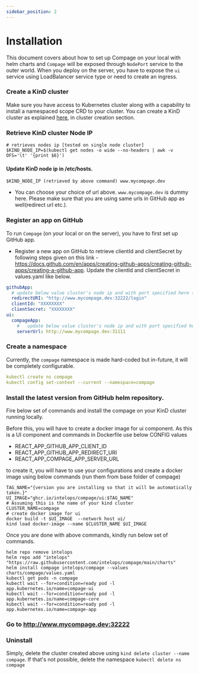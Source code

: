 ```yaml
---
sidebar_position: 2
---
```


# Installation

This document covers about how to set up Compage on your local with helm charts and `Compage` will be exposed
through `NodePort` service to the outer world. When you deploy
on
the server, you have to expose the `ui` service using LoadBalancer service type or need to create an ingress.

### Create a KinD cluster

Make sure you have access to Kubernetes cluster along with a capability to install a namespaced scope CRD to your
cluster.
You can create a KinD cluster as explained [here](https://github.com/intelops/compage/blob/main/CONTRIBUTING.md), in
cluster creation section.

### Retrieve KinD cluster Node IP

```shell
# retrieves nodes ip [tested on single node cluster]
$KIND_NODE_IP=$(kubectl get nodes -o wide --no-headers | awk -v OFS='\t' '{print $6}')
```

#### Update KinD node ip in /etc/hosts.

```shell
$KIND_NODE_IP (retrieved by above command) www.mycompage.dev
```

- You can choose your choice of url above. `www.mycompage.dev` is dummy here. Please make sure that you are using same
  urls in GitHub app as well(redirect url etc.).

### Register an app on GitHub

To run `Compage` (on your local or on the server), you have to first set up GitHub app.

- Register a new app on GitHub to retrieve clientId and clientSecret by following steps given on this
  link - https://docs.github.com/en/apps/creating-github-apps/creating-github-apps/creating-a-github-app.
  Update the clientId and clientSecret in values.yaml like below.

```yaml
githubApp:
  # update below value cluster's node ip and with port specified here (.Values.ui.service.nodePort)
  redirectURI: "http://www.mycompage.dev:32222/login"
  clientId: "XXXXXXXX"
  clientSecret: "XXXXXXXX"
ui:
  compageApp:
    #   update below value cluster's node ip and with port specified here (.Values.app.service.nodePort)
    serverUrl: http://www.mycompage.dev:31111
```

### Create a namespace

Currently, the `compage` namespace is made hard-coded but in-future, it will be completely configurable.

```yaml
kubectl create ns compage
kubectl config set-context --current --namespace=compage
```

### Install the latest version from GitHub helm repository.

Fire below set of commands and install the compage on your KinD cluster running locally.

Before this, you will have to create a docker image for ui component. As this is a UI component and commands in
Dockerfile use below CONFIG values

- REACT_APP_GITHUB_APP_CLIENT_ID
- REACT_APP_GITHUB_APP_REDIRECT_URI
- REACT_APP_COMPAGE_APP_SERVER_URL

to create it, you will have to use your configurations and create a docker image using below commands (run them from base folder of compage)

```shell
TAG_NAME="{version you are installing so that it will be automatically taken.}"
UI_IMAGE="ghcr.io/intelops/compage/ui:$TAG_NAME"
# Assuming this is the name of your kind cluster
CLUSTER_NAME=compage
# create docker image for ui
docker build -t $UI_IMAGE  --network host ui/
kind load docker-image --name $CLUSTER_NAME $UI_IMAGE
```

Once you are done with above commands, kindly run below set of commands. 

```shell
helm repo remove intelops
helm repo add "intelops" "https://raw.githubusercontent.com/intelops/compage/main/charts"
helm install compage intelops/compage --values charts/compage/values.yaml
kubectl get pods -n compage
kubectl wait --for=condition=ready pod -l app.kubernetes.io/name=compage-ui
kubectl wait --for=condition=ready pod -l app.kubernetes.io/name=compage-core
kubectl wait --for=condition=ready pod -l app.kubernetes.io/name=compage-app
```

### Go to http://www.mycompage.dev:32222

### Uninstall

Simply, delete the cluster created above using `kind delete cluster --name compage`. If that's not possible, delete the
namespace `kubectl delete ns compage`